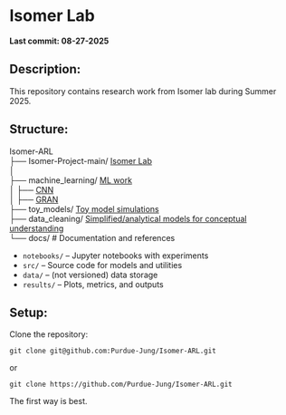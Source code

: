 # Isomer Lab
**Last commit: 08-27-2025**
   

## Description:
   This repository contains research work from Isomer lab during Summer 2025.

## Structure:

  Isomer-ARL  
  ├── Isomer-Project-main/ [Isomer Lab](https://github.com/Purdue-Jung/Isomer-ARL/tree/main/Isomer-Project-main)  
  │  
  ├── machine_learning/ [ML work](https://github.com/Purdue-Jung/Isomer-ARL/tree/main/machine_learning)  
  │   ├── [CNN](https://github.com/Purdue-Jung/Isomer-ARL/tree/main/machine_learning/CNN)  
  │   ├── [GRAN](https://github.com/Purdue-Jung/Isomer-ARL/tree/main/machine_learning/GRAN)  
  ├── toy_models/ [Toy model simulations](https://github.com/Purdue-Jung/Isomer-ARL/tree/main/toy_models)  
  ├── data_cleaning/ [Simplified/analytical models for conceptual understanding](https://github.com/Purdue-Jung/Isomer-ARL/tree/main/data_cleaning)  
  └── docs/ # Documentation and references  

  - `notebooks/` – Jupyter notebooks with experiments
  - `src/` – Source code for models and utilities
  - `data/` – (not versioned) data storage
  - `results/` – Plots, metrics, and outputs

## Setup:
   Clone the repository:
  ```
  git clone git@github.com:Purdue-Jung/Isomer-ARL.git
  ```
  or
  ```
  git clone https://github.com/Purdue-Jung/Isomer-ARL.git
  ```
  The first way is best.
